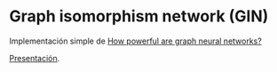# Graph isomorphism network (GIN)

Implementación simple de [How powerful are graph neural networks?](https://arxiv.org/pdf/1810.00826.pdf)

[Presentación](https://docs.google.com/presentation/d/1y9-4LMrm0UPqwYYBWwTMn-ixBazD8-nRnr6EIn53Nig/edit?usp=sharing).
